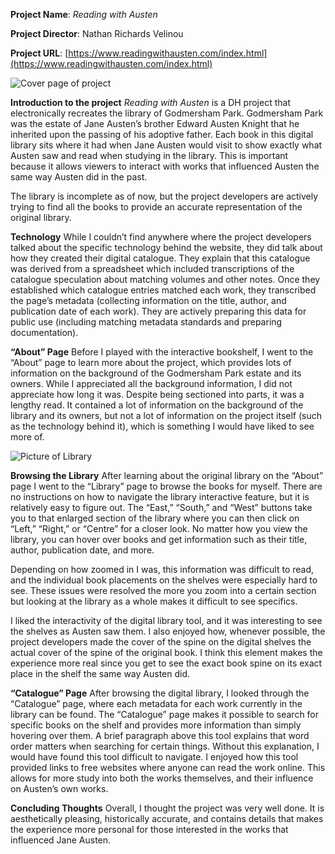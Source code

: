 **Project Name**: *Reading with Austen*

**Project Director**: Nathan Richards Velinou

**Project URL**: [https://www.readingwithausten.com/index.html](https://www.readingwithausten.com/index.html)

![Cover page of project](https://hannahyetter.github.io/HannahYetter/images/cover-page-reading-austen-2.png)

**Introduction to the project**
*Reading with Austen* is a DH project that electronically recreates the library of Godmersham Park. Godmersham Park was the estate of Jane Austen’s brother Edward Austen Knight that he inherited upon the passing of his adoptive father. Each book in this digital library sits where it had when Jane Austen would visit to show exactly what Austen saw and read when studying in the library. This is important because it allows viewers to interact with works that influenced Austen the same way Austen did in the past.

The library is incomplete as of now, but the project developers are actively trying to find all the books to provide an accurate representation of the original library.

**Technology**
While I couldn’t find anywhere where the project developers talked about the specific technology behind the website, they did talk about how they created their digital catalogue. They explain that this catalogue was derived from a spreadsheet which included transcriptions of the catalogue speculation about matching volumes and other notes. Once they established which catalogue entries matched each work, they transcribed the page’s metadata (collecting information on the title, author, and publication date of each work). They are actively preparing this data for public use (including matching metadata standards and preparing documentation). 

**“About” Page**
Before I played with the interactive bookshelf, I went to the “About” page to learn more about the project, which provides lots of information on the background of the Godmersham Park estate and its owners. While I appreciated all the background information, I did not appreciate how long it was. Despite being sectioned into parts, it was a lengthy read. It contained a lot of information on the background of the library and its owners, but not a lot of information on the project itself (such as the technology behind it), which is something I would have liked to see more of.

![Picture of Library](https://hannahyetter.github.io/HannahYetter/images/pic-library-info-small-2.png)

**Browsing the Library**
After learning about the original library on the “About” page I went to the “Library” page to browse the books for myself. There are no instructions on how to navigate the library interactive feature, but it is relatively easy to figure out. The “East,” “South,” and “West” buttons take you to that enlarged section of the library where you can then click on “Left,” “Right,” or “Centre” for a closer look. No matter how you view the library, you can hover over books and get information such as their title, author, publication date, and more.

Depending on how zoomed in I was, this information was difficult to read, and the individual book placements on the shelves were especially hard to see. These issues were resolved the more you zoom into a certain section but looking at the library as a whole makes it difficult to see specifics.

I liked the interactivity of the digital library tool, and it was interesting to see the shelves as Austen saw them. I also enjoyed how, whenever possible, the project developers made the cover of the spine on the digital shelves the actual cover of the spine of the original book. I think this element makes the experience more real since you get to see the exact book spine on its exact place in the shelf the same way Austen did.

**“Catalogue” Page**
After browsing the digital library, I looked through the “Catalogue” page, where each metadata for each work currently in the library can be found. The “Catalogue” page makes it possible to search for specific books on the shelf and provides more information than simply hovering over them. A brief paragraph above this tool explains that word order matters when searching for certain things. Without this explanation, I would have found this tool difficult to navigate. I enjoyed how this tool provided links to free websites where anyone can read the work online. This allows for more study into both the works themselves, and their influence on Austen’s own works.

**Concluding Thoughts**
Overall, I thought the project was very well done. It is aesthetically pleasing, historically accurate, and contains details that makes the experience more personal for those interested in the works that influenced Jane Austen. 
